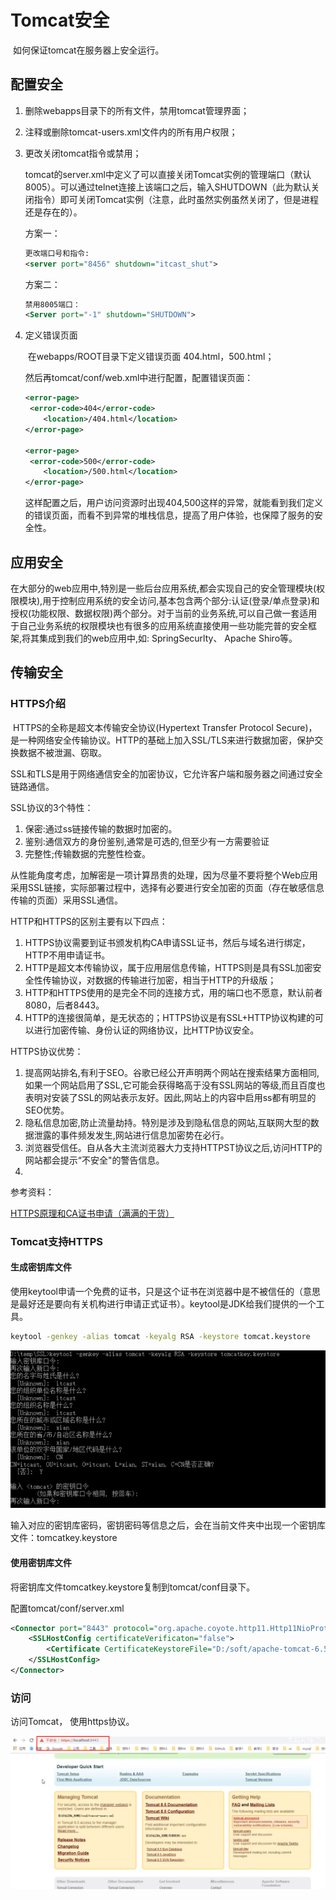 # Tomcat安全

​		如何保证tomcat在服务器上安全运行。

## 配置安全

1. 删除webapps目录下的所有文件，禁用tomcat管理界面；

2. 注释或删除tomcat-users.xml文件内的所有用户权限；

3. 更改关闭tomcat指令或禁用；

   ​	tomcat的server.xml中定义了可以直接关闭Tomcat实例的管理端口（默认8005）。可以通过telnet连接上该端口之后，输入SHUTDOWN（此为默认关闭指令）即可关闭Tomcat实例（注意，此时虽然实例虽然关闭了，但是进程还是存在的）。

   方案一：

   ```xml
   更改端口号和指令:
   <server port="8456" shutdown="itcast_shut">
   ```

   方案二：

   ```xml
   禁用8005端口：
   <Server port="-1" shutdown="SHUTDOWN">
   ```

4. 定义错误页面

   ​		在webapps/ROOT目录下定义错误页面 404.html，500.html；

   然后再tomcat/conf/web.xml中进行配置，配置错误页面：

   ```xml
   <error-page>
   	<error-code>404</error-code>
       <location>/404.html</location>
   </error-page>
   
   <error-page>
   	<error-code>500</error-code>
       <location>/500.html</location>
   </error-page>
   ```

   ​		这样配置之后，用户访问资源时出现404,500这样的异常，就能看到我们定义的错误页面，而看不到异常的堆栈信息，提高了用户体验，也保障了服务的安全性。



## 应用安全

​		在大部分的web应用中,特別是一些后台应用系统,都会实现自己的安全管理模块(权限模块),用于控制应用系统的安全访问,基本包含两个部分:认证(登录/单点登录)和授权(功能权限、数据权限)两个部分。对于当前的业务系统,可以自己做一套适用于自己业务系统的权限模块也有很多的应用系统直接使用一些功能完普的安全框架,将其集成到我们的web应用中,如: SpringSecurlty、 Apache Shiro等。



## 传输安全

### HTTPS介绍

​		HTTPS的全称是超文本传输安全协议(Hypertext Transfer Protocol Secure)，是一种网络安全传输协议。HTTP的基础上加入SSL/TLS来进行数据加密，保护交换数据不被泄漏、窃取。

​		SSL和TLS是用于网络通信安全的加密协议，它允许客户端和服务器之间通过安全链路通信。

SSL协议的3个特性：

1. 保密:通过ss链接传输的数据时加密的。
2. 鉴别:通信双方的身份鉴别,通常是可选的,但至少有一方需要验证
3. 完整性;传输数据的完整性检查。

从性能角度考虑，加解密是一项计算昂贵的处理，因为尽量不要将整个Web应用采用SSL链接，实际部署过程中，选择有必要进行安全加密的页面（存在敏感信息传输的页面）采用SSL通信。



HTTP和HTTPS的区别主要有以下四点：

1. HTTPS协议需要到证书颁发机构CA申请SSL证书，然后与域名进行绑定，HTTP不用申请证书。
2. HTTP是超文本传输协议，属于应用层信息传输，HTTPS则是具有SSL加密安全性传输协议，对数据的传输进行加密，相当于HTTP的升级版；
3. HTTP和HTTPS使用的是完全不同的连接方式，用的端口也不愿意，默认前者8080，后者8443。
4. HTTP的连接很简单，是无状态的；HTTPS协议是有SSL+HTTP协议构建的可以进行加密传输、身份认证的网络协议，比HTTP协议安全。



HTTPS协议优势：

1. 提高网站排名,有利于SEO。谷歌已经公开声明两个网站在搜索结果方面相同,如果一个网站启用了SSL,它可能会获得略高于没有SSL网站的等级,而且百度也表明对安装了SSL的网站表示友好。因此,网站上的内容中启用ss都有明显的SEO优势。
2. 隐私信息加密,防止流量劫持。特別是涉及到隐私信息的网站,互联网大型的数据泄露的事件频发发生,网站进行信息加密势在必行。
3. 浏览器受信任。自从各大主流浏览器大力支持HTTPST协议之后,访问HTTP的网站都会提示“不安全"的警告信息。
4. 

参考资料：

[HTTPS原理和CA证书申请（满满的干货）](https://blog.51cto.com/11883699/2160032)

### Tomcat支持HTTPS

#### 生成密钥库文件

​		使用keytool申请一个免费的证书，只是这个证书在浏览器中是不被信任的（意思是最好还是要向有关机构进行申请正式证书）。keytool是JDK给我们提供的一个工具。

```bash
keytool -genkey -alias tomcat -keyalg RSA -keystore tomcat.keystore
```

![1571125329242](.\img\1571125329242.png)

输入对应的密钥库密码，密钥密码等信息之后，会在当前文件夹中出现一个密钥库文件：tomcatkey.keystore

#### 使用密钥库文件

将密钥库文件tomcatkey.keystore复制到tomcat/conf目录下。

配置tomcat/conf/server.xml

```xml
<Connector port="8443" protocol="org.apache.coyote.http11.Http11NioProtocol" maxThreads="150" schema="https" secure="true" SSLEnabled="true">
	<SSLHostConfig certificateVerificaton="false">
    	<Certificate CertificateKeystoreFile="D:/soft/apache-tomcat-6.5.42/conf/tomcat.keystore"  CertificateKeystorePassword="itcast" type="RSA" />
    </SSLHostConfig>
</Connector>
```

### 访问

访问Tomcat， 使用https协议。

![1571126625156](.\img\1571126625156.png)

